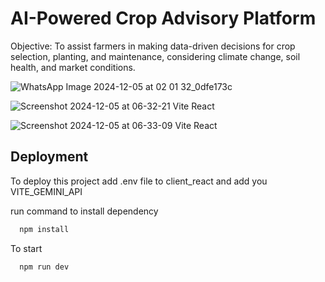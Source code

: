 # AI-Powered Crop Advisory Platform


Objective: To assist farmers in making data-driven decisions for crop selection, planting, and maintenance, considering climate change, soil health, and market conditions.

![WhatsApp Image 2024-12-05 at 02 01 32_0dfe173c](https://github.com/user-attachments/assets/a063b193-d203-401f-9461-15de1d600f71)

![Screenshot 2024-12-05 at 06-32-21 Vite React](https://github.com/user-attachments/assets/80fb8b23-dcbb-4977-b6db-06bddd249787)

![Screenshot 2024-12-05 at 06-33-09 Vite React](https://github.com/user-attachments/assets/413aeb4c-9859-4a86-aeea-bce7437926cb)

## Deployment

To deploy this project add .env file to client_react and add you VITE_GEMINI_API

run command to install dependency
```bash
  npm install
```
To start
```bash
  npm run dev
```

